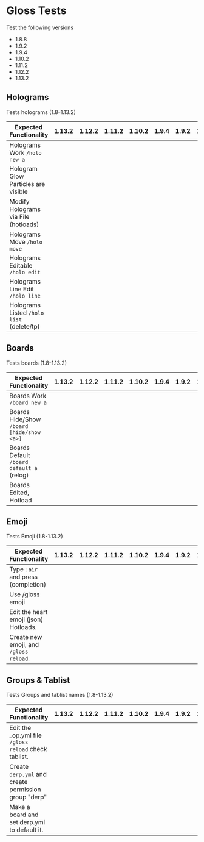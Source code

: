 # Gloss Tests
Test the following versions
* 1.8.8
* 1.9.2
* 1.9.4
* 1.10.2
* 1.11.2
* 1.12.2
* 1.13.2

## Holograms
Tests holograms (1.8-1.13.2)

| Expected Functionality                    | 1.13.2 | 1.12.2 | 1.11.2 | 1.10.2 | 1.9.4 | 1.9.2 | 1.8.8 |
|-------------------------------------------|--------|--------|--------|--------|-------|-------|-------|
| Holograms Work `/holo new a`              |        |        |        |        |       |       |       |
| Hologram Glow Particles are visible       |        |        |        |        |       |       |       |
| Modify Holograms via File (hotloads)      |        |        |        |        |       |       |       |
| Holograms Move `/holo move`               |        |        |        |        |       |       |       |
| Holograms Editable `/holo edit`           |        |        |        |        |       |       |       |
| Holograms Line Edit `/holo line`          |        |        |        |        |       |       |       |
| Holograms Listed `/holo list` (delete/tp) |        |        |        |        |       |       |       |

## Boards
Tests boards (1.8-1.13.2)

| Expected Functionality                    | 1.13.2 | 1.12.2 | 1.11.2 | 1.10.2 | 1.9.4 | 1.9.2 | 1.8.8 |
|-------------------------------------------|--------|--------|--------|--------|-------|-------|-------|
| Boards Work `/board new a`                |        |        |        |        |       |       |       |
| Boards Hide/Show `/board [hide/show <a>]` |        |        |        |        |       |       |       |
| Boards Default `/board default a` (relog) |        |        |        |        |       |       |       |
| Boards Edited, Hotload                    |        |        |        |        |       |       |       |

## Emoji
Tests Emoji (1.8-1.13.2)

| Expected Functionality                   | 1.13.2 | 1.12.2 | 1.11.2 | 1.10.2 | 1.9.4 | 1.9.2 | 1.8.8 |
|------------------------------------------|--------|--------|--------|--------|-------|-------|-------|
| Type `:air` and press <TAB> (completion) |        |        |        |        |       |       |       |
| Use /gloss emoji                         |        |        |        |        |       |       |       |
| Edit the heart emoji (json) Hotloads.    |        |        |        |        |       |       |       |
| Create new emoji, and `/gloss reload`.   |        |        |        |        |       |       |       |
  
## Groups & Tablist
Tests Groups and tablist names (1.8-1.13.2)

| Expected Functionality                               | 1.13.2 | 1.12.2 | 1.11.2 | 1.10.2 | 1.9.4 | 1.9.2 | 1.8.8 |
|------------------------------------------------------|--------|--------|--------|--------|-------|-------|-------|
| Edit the _op.yml file `/gloss reload` check tablist. |        |        |        |        |       |       |       |
| Create `derp.yml` and create permission group "derp" |        |        |        |        |       |       |       |
| Make a board and set derp.yml to default it.         |        |        |        |        |       |       |       |
